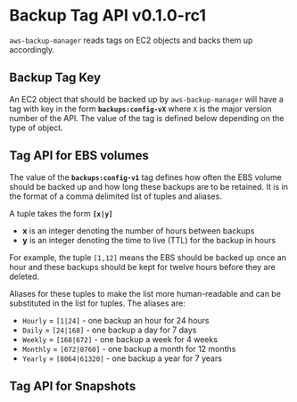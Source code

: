 # Backup Tag API v0.1.0-rc1

`aws-backup-manager` reads tags on EC2 objects and backs them up accordingly.

## Backup Tag Key

An EC2 object that should be backed up by `aws-backup-manager` will have a tag with key in the form **`backups:config-vX`** where `X` is the major version number of the API. The value of the tag is defined below depending on the type of object.

## Tag API for EBS volumes

The value of the **`backups:config-v1`** tag defines how often the EBS volume should be backed up and how long these backups are to be retained. It is in the format of a comma delimited list of tuples and aliases.

A tuple takes the form **`[x|y]`**

* **x** is an integer denoting the number of hours between backups
* **y** is an integer denoting the time to live (TTL) for the backup in hours

For example, the tuple `[1,12]` means the EBS should be backed up once an hour and these backups should be kept for twelve hours before they are deleted.

Aliases for these tuples to make the list more human-readable and can be substituted in the list for tuples. The aliases are:

* `Hourly` = `[1|24]` - one backup an hour for 24 hours
* `Daily` = `[24|168]` - one backup a day for 7 days
* `Weekly` = `[168|672]` - one backup a week for 4 weeks
* `Monthly` = `[672|8760]` - one backup a month for 12 months
* `Yearly` = `[8064|61320]` - one backup a year for 7 years

## Tag API for Snapshots
